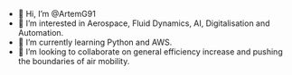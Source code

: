 - 👋 Hi, I’m @ArtemG91
- 👀 I’m interested in Aerospace, Fluid Dynamics, AI, Digitalisation and Automation.
- 🌱 I’m currently learning Python and AWS. 
- 💞️ I’m looking to collaborate on general efficiency increase and pushing the boundaries of air mobility.

<!---
ArtemG91/ArtemG91 is a ✨ special ✨ repository because its `README.md` (this file) appears on your GitHub profile.
You can click the Preview link to take a look at your changes.
--->
